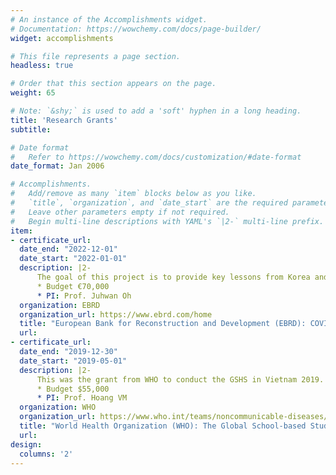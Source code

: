 ```yaml
---
# An instance of the Accomplishments widget.
# Documentation: https://wowchemy.com/docs/page-builder/
widget: accomplishments

# This file represents a page section.
headless: true

# Order that this section appears on the page.
weight: 65

# Note: `&shy;` is used to add a 'soft' hyphen in a long heading.
title: 'Research Grants'
subtitle:

# Date format
#   Refer to https://wowchemy.com/docs/customization/#date-format
date_format: Jan 2006

# Accomplishments.
#   Add/remove as many `item` blocks below as you like.
#   `title`, `organization`, and `date_start` are the required parameters.
#   Leave other parameters empty if not required.
#   Begin multi-line descriptions with YAML's `|2-` multi-line prefix.
item:
- certificate_url: 
  date_end: "2022-12-01"
  date_start: "2022-01-01"
  description: |2-
      The goal of this project is to provide key lessons from Korea and other Asia countries' experiences in terms of public health strategy, planning, preparedness, and response to the COVID-19 epidemic. I am the main research analyst of this project.
      * Budget €70,000
      * PI: Prof. Juhwan Oh
  organization: EBRD
  organization_url: https://www.ebrd.com/home
  title: "European Bank for Reconstruction and Development (EBRD): COVID-19 Response and Preparedness Capacity TC Support for Healthcare Sector"
  url: 
- certificate_url: 
  date_end: "2019-12-30"
  date_start: "2019-05-01"
  description: |2-
      This was the grant from WHO to conduct the GSHS in Vietnam 2019. The GSHS 2019 is the national survey to measure and assess the behavioural risk factors and protective factors in 10 key areas among young people aged 13 to 17 years. I was the leader of technical team of this project.
      * Budget $55,000
      * PI: Prof. Hoang VM
  organization: WHO
  organization_url: https://www.who.int/teams/noncommunicable-diseases/surveillance/systems-tools/global-school-based-student-health-survey
  title: "World Health Organization (WHO): The Global School-based Student Health Survey (GSHS) in Vietnam 2019"
  url: 
design:
  columns: '2' 
---
```

